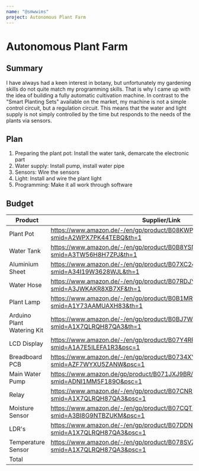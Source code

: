 ```yaml
---
name: "@smwwims"
project: Autonomous Plant Farm
---
```


# Autonomous Plant Farm

## Summary

I have always had a keen interest in botany, but unfortunately my gardening skills do not quite match my programming skills. 
That is why I came up with the idea of building a fully automatic cultivation machine. In contrast to the "Smart Planting Sets" 
available on the market, my machine is not a simple control circuit, but a regulation circuit. This means that the water and light 
supply is not simply controlled by the time but responds to the needs of the plants via sensors.

## Plan

1. Preparing the plant pot:   Install the water tank, demarcate the electronic part
2. Water supply:              Install pump, install water pipe
3. Sensors:                   Wire the sensors
4. Light:                     Install and wire the plant light
5. Programming:               Make it all work through software

## Budget

| Product                     | Supplier/Link                                                                                | Cost   |
| --------------------------- | -------------------------------------------------------------------------------------------- | ------ |
| Plant Pot                   | https://www.amazon.de/-/en/gp/product/B08KWPGMGY/ref=ewc_pr_img_13?smid=A2WPX7PK44TEBQ&th=1  | $41.69 |
| Water Tank                  | https://www.amazon.de/-/en/gp/product/B0B8YSNG5C/ref=ewc_pr_img_1?smid=A3TW56H8H7ZPJ&th=1    | $26.78 |
| Aluminium Sheet             | https://www.amazon.de/-/en/gp/product/B07XC24C9G/ref=ewc_pr_img_1?smid=A34I19W3628WJL&th=1   | $20.41 |
| Water Hose                  | https://www.amazon.de/-/en/gp/product/B07RDJY6DT/ref=ewc_pr_img_1?smid=A3JWKAKR8XB7XF&th=1   | $12.85 |
| Plant Lamp                  | https://www.amazon.de/-/en/gp/product/B0B1MRYNWR/ref=ewc_pr_img_1?smid=A1Y73AAMUAXH83&th=1   | $25.71 |
| Arduino Plant Watering Kit  | https://www.amazon.de/-/en/gp/product/B0BJ7W59SS/ref=ewc_pr_img_1?smid=A1X7QLRQH87QA3&th=1   | $25.92 |
| LCD Display                 | https://www.amazon.de/-/en/gp/product/B07Y4RFLZ5/ref=ewc_pr_img_1?smid=A1A7E5ILEFA1R3&psc=1  | $15.64 |
| Breadboard PCB              | https://www.amazon.de/-/en/gp/product/B0734XYJPM/ref=ewc_pr_img_1?smid=AZF7WYXU5ZANW&psc=1   | $14.99 |
| Main Water Pump             | https://www.amazon.de/gp/product/B071JXJ9BR/ref=ox_sc_act_title_1?smid=ADNI1MM5F189O&psc=1   | $26.78 |
| Relay                       | https://www.amazon.de/-/en/gp/product/B07CNR7K9B/ref=ewc_pr_img_1?smid=A1X7QLRQH87QA3&psc=1  | $7.49  |
| Moisture Sensor             | https://www.amazon.de/-/en/gp/product/B07CQT5RC8/ref=ewc_pr_img_1?smid=A3BI8G9NTBZUKM&psc=1  | $6.42  |
| LDR's                       | https://www.amazon.de/-/en/gp/product/B07DDNSKLC/ref=ewc_pr_img_1?smid=A1X7QLRQH87QA3&psc=1  | $6.42  |
| Temperature Sensor          | https://www.amazon.de/-/en/gp/product/B078SVZB1X/ref=ewc_pr_img_1?smid=A1X7QLRQH87QA3&psc=1  | $10.17 |
| Total                       |                                                                                              | $241,27|
